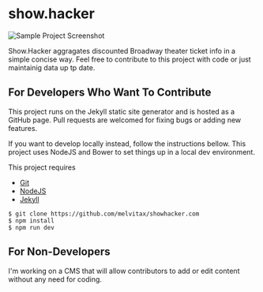 # show.hacker

![Sample Project Screenshot](https://raw.githubusercontent.com/melvitax/showhacker.com/master/_Screenshot.jpg "Sample Project Screenshot")

Show.Hacker aggragates discounted Broadway theater ticket info in a simple concise way. Feel free to contribute to this project with code or just maintainig data up tp date.

## For Developers Who Want To Contribute

This project runs on the Jekyll static site generator and is hosted as a GitHub page. Pull requests are welcomed for fixing bugs or adding new features.

If you want to develop locally instead, follow the instructions bellow. This project uses NodeJS and Bower to set things up in a local dev environment.

This project requires  
- [Git](https://git-scm.com)  
- [NodeJS](https://nodejs.org)  
- [Jekyll](https://jekyllrb.com)

```
$ git clone https://github.com/melvitax/showhacker.com
$ npm install
$ npm run dev
```

## For Non-Developers

I'm working on a CMS that will allow contributors to add or edit content without any need for coding.
